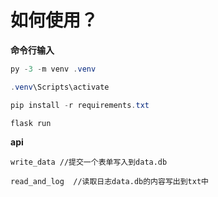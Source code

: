 # 如何使用？

**命令行输入**

```powershell
py -3 -m venv .venv
```

```powershell
.venv\Scripts\activate
```

```powershell
pip install -r requirements.txt 
```

```powershell
flask run
```

**api**

```
write_data //提交一个表单写入到data.db
```

```
read_and_log  //读取日志data.db的内容写出到txt中
```
